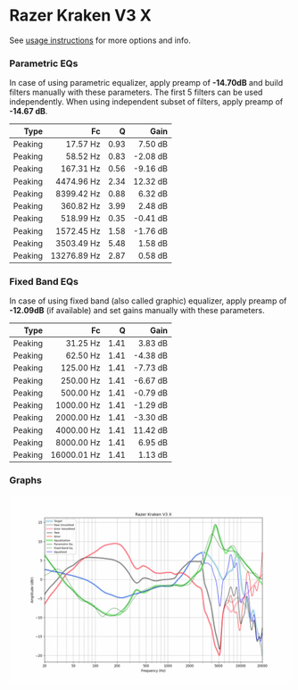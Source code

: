 # Razer Kraken V3 X
See [usage instructions](https://github.com/jaakkopasanen/AutoEq#usage) for more options and info.

### Parametric EQs
In case of using parametric equalizer, apply preamp of **-14.70dB** and build filters manually
with these parameters. The first 5 filters can be used independently.
When using independent subset of filters, apply preamp of **-14.67 dB**.

| Type    | Fc          |    Q | Gain     |
|--------:|------------:|-----:|---------:|
| Peaking | 17.57 Hz    | 0.93 | 7.50 dB  |
| Peaking | 58.52 Hz    | 0.83 | -2.08 dB |
| Peaking | 167.31 Hz   | 0.56 | -9.16 dB |
| Peaking | 4474.96 Hz  | 2.34 | 12.32 dB |
| Peaking | 8399.42 Hz  | 0.88 | 6.32 dB  |
| Peaking | 360.82 Hz   | 3.99 | 2.48 dB  |
| Peaking | 518.99 Hz   | 0.35 | -0.41 dB |
| Peaking | 1572.45 Hz  | 1.58 | -1.76 dB |
| Peaking | 3503.49 Hz  | 5.48 | 1.58 dB  |
| Peaking | 13276.89 Hz | 2.87 | 0.58 dB  |

### Fixed Band EQs
In case of using fixed band (also called graphic) equalizer, apply preamp of **-12.09dB**
(if available) and set gains manually with these parameters.

| Type    | Fc          |    Q | Gain     |
|--------:|------------:|-----:|---------:|
| Peaking | 31.25 Hz    | 1.41 | 3.83 dB  |
| Peaking | 62.50 Hz    | 1.41 | -4.38 dB |
| Peaking | 125.00 Hz   | 1.41 | -7.73 dB |
| Peaking | 250.00 Hz   | 1.41 | -6.67 dB |
| Peaking | 500.00 Hz   | 1.41 | -0.79 dB |
| Peaking | 1000.00 Hz  | 1.41 | -1.29 dB |
| Peaking | 2000.00 Hz  | 1.41 | -3.30 dB |
| Peaking | 4000.00 Hz  | 1.41 | 11.42 dB |
| Peaking | 8000.00 Hz  | 1.41 | 6.95 dB  |
| Peaking | 16000.01 Hz | 1.41 | 1.13 dB  |

### Graphs
![](./Razer%20Kraken%20V3%20X.png)